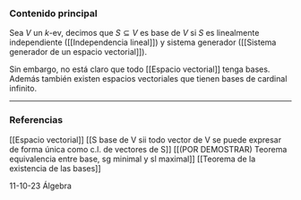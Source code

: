 ### Contenido principal

Sea $V$ un $k$-ev, decimos que $S \subseteq V$ es base de $V$ si $S$ es linealmente independiente ([[Independencia lineal]]) y sistema generador ([[Sistema generador de un espacio vectorial]]).

Sin embargo, no está claro que todo [[Espacio vectorial]] tenga bases. Además también existen espacios vectoriales que tienen bases de cardinal infinito.

--- 
### Referencias
[[Espacio vectorial]]
[[S base de V sii todo vector de V se puede expresar de forma única como c.l. de vectores de S]]
[[(POR DEMOSTRAR) Teorema equivalencia entre base, sg minimal y sl maximal]]
[[Teorema de la existencia de las bases]]

11-10-23 Álgebra